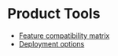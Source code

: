 # Product Tools

- [Feature compatibility matrix](feature_compatibility.md)
- [Deployment options](deployment_options.md)
